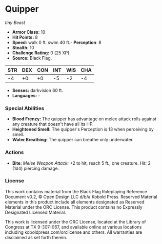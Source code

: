 # Quipper

*tiny* *Beast*

- **Armor Class:** 10
- **Hit Points:** 8 
- **Speed:** walk 0 ft. swim 40 ft.- **Perception**: 8
- **Stealth**: 10
- **Challenge Rating:** 0 (25 XP)
- **Source:** Black Flag,

| STR | DEX | CON | INT | WIS | CHA |
| --- | --- | --- | --- | --- | --- |
| -4 | +0 | +0 | -5 | -2 | -4 |

- **Senses:** darkvision 60 ft.
- **Languages:** -

### Special Abilities

- **Blood Frenzy:** The quipper has advantage on melee attack rolls against any creature that doesn't have all its HP.
- **Heightened Smell:** The quipper's Perception is 13 when perceiving by smell.
- **Water Breathing:** The quipper can breathe only underwater.

### Actions

- **Bite:** _Melee Weapon Attack:_ +2 to hit, reach 5 ft., one creature. _Hit:_ 2 (1d4) piercing damage.


### License

This work contains material from the Black Flag Roleplaying Reference Document v0.2, © Open Design LLC d/b/a Kobold Press. Reserved Material elements in this product include all elements designated as Reserved Material under the ORC License. This product contains no Expressly Designated Licensed Material.

This work is licensed under the ORC License, located at the Library of Congress at TX 9-307-067, and available online at various locations including koboldpress.com/orclicense and others. All warranties are disclaimed as set forth therein.

